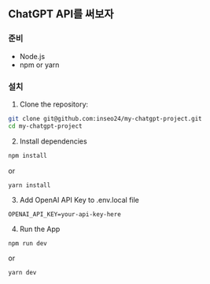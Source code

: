 ## ChatGPT API를 써보자

### 준비

- Node.js
- npm or yarn

### 설치


1. Clone the repository:

```bash
git clone git@github.com:inseo24/my-chatgpt-project.git
cd my-chatgpt-project
```

2. Install dependencies

```bash
npm install
```

or

```bash
yarn install
```

3. Add OpenAI API Key to .env.local file

```
OPENAI_API_KEY=your-api-key-here
```

4. Run the App

```
npm run dev
```

or 

```
yarn dev
```
